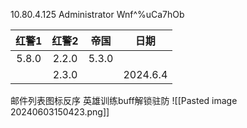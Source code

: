 10.80.4.125
Administrator
Wnf^%uCa7hOb

|  红警1  |  红警2  |  帝国   |    日期    |
| :---: | :---: | :---: | :------: |
| 5.8.0 | 2.2.0 | 5.3.0 |          |
|       | 2.3.0 |       | 2024.6.4 |



邮件列表图标反序
英雄训练buff解锁驻防
![[Pasted image 20240603150423.png]]


